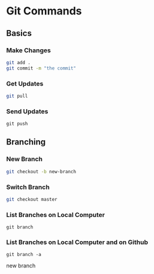 # Git Commands

## Basics 
### Make Changes
```bash
git add .
git commit -m "the commit"
```

### Get Updates
```bash
git pull
```

### Send Updates
```
git push
```

## Branching
### New Branch
```bash
git checkout -b new-branch
```

### Switch Branch
```bash
git checkout master
```

### List Branches on Local Computer
```
git branch
```

### List Branches on Local Computer and on Github
```
git branch -a 
```

new branch
